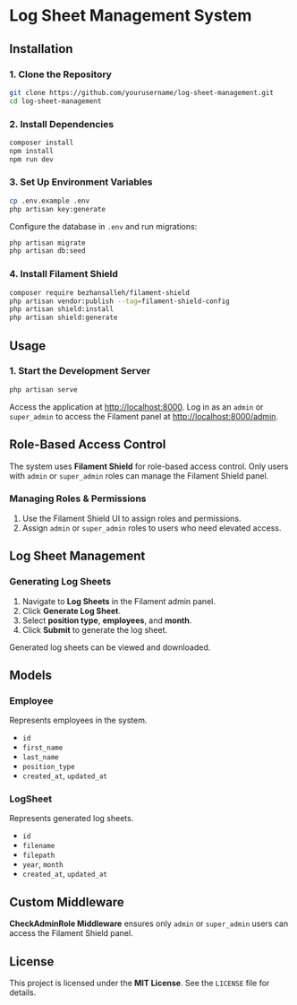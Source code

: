 # Log Sheet Management System

## Installation

### 1. Clone the Repository
```sh
git clone https://github.com/yourusername/log-sheet-management.git
cd log-sheet-management
```

### 2. Install Dependencies
```sh
composer install
npm install
npm run dev
```

### 3. Set Up Environment Variables
```sh
cp .env.example .env
php artisan key:generate
```
Configure the database in `.env` and run migrations:
```sh
php artisan migrate
php artisan db:seed
```

### 4. Install Filament Shield
```sh
composer require bezhansalleh/filament-shield
php artisan vendor:publish --tag=filament-shield-config
php artisan shield:install
php artisan shield:generate
```

## Usage

### 1. Start the Development Server
```sh
php artisan serve
```
Access the application at [http://localhost:8000](http://localhost:8000). Log in as an `admin` or `super_admin` to access the Filament panel at [http://localhost:8000/admin](http://localhost:8000/admin).

## Role-Based Access Control
The system uses **Filament Shield** for role-based access control. Only users with `admin` or `super_admin` roles can manage the Filament Shield panel.

### Managing Roles & Permissions
1. Use the Filament Shield UI to assign roles and permissions.
2. Assign `admin` or `super_admin` roles to users who need elevated access.

## Log Sheet Management

### Generating Log Sheets
1. Navigate to **Log Sheets** in the Filament admin panel.
2. Click **Generate Log Sheet**.
3. Select **position type**, **employees**, and **month**.
4. Click **Submit** to generate the log sheet.

Generated log sheets can be viewed and downloaded.

## Models

### Employee
Represents employees in the system.
- `id`
- `first_name`
- `last_name`
- `position_type`
- `created_at`, `updated_at`

### LogSheet
Represents generated log sheets.
- `id`
- `filename`
- `filepath`
- `year`, `month`
- `created_at`, `updated_at`

## Custom Middleware
**CheckAdminRole Middleware** ensures only `admin` or `super_admin` users can access the Filament Shield panel.

## License
This project is licensed under the **MIT License**. See the `LICENSE` file for details.

